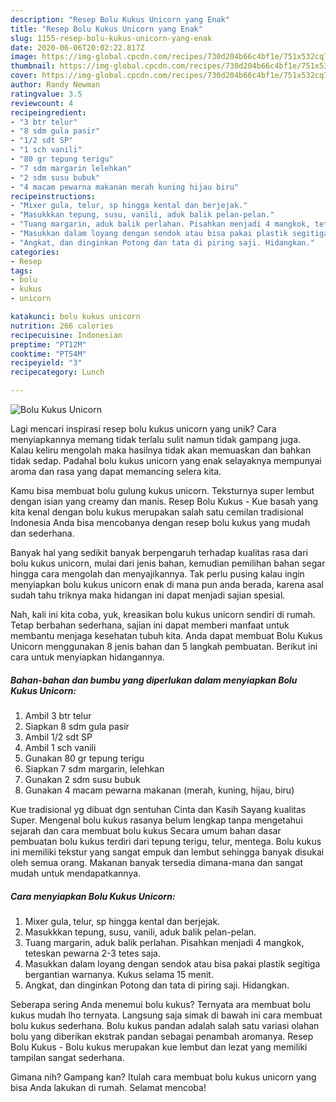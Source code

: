 ```yaml
---
description: "Resep Bolu Kukus Unicorn yang Enak"
title: "Resep Bolu Kukus Unicorn yang Enak"
slug: 1155-resep-bolu-kukus-unicorn-yang-enak
date: 2020-06-06T20:02:22.817Z
image: https://img-global.cpcdn.com/recipes/730d204b66c4bf1e/751x532cq70/bolu-kukus-unicorn-foto-resep-utama.jpg
thumbnail: https://img-global.cpcdn.com/recipes/730d204b66c4bf1e/751x532cq70/bolu-kukus-unicorn-foto-resep-utama.jpg
cover: https://img-global.cpcdn.com/recipes/730d204b66c4bf1e/751x532cq70/bolu-kukus-unicorn-foto-resep-utama.jpg
author: Randy Newman
ratingvalue: 3.5
reviewcount: 4
recipeingredient:
- "3 btr telur"
- "8 sdm gula pasir"
- "1/2 sdt SP"
- "1 sch vanili"
- "80 gr tepung terigu"
- "7 sdm margarin lelehkan"
- "2 sdm susu bubuk"
- "4 macam pewarna makanan merah kuning hijau biru"
recipeinstructions:
- "Mixer gula, telur, sp hingga kental dan berjejak."
- "Masukkkan tepung, susu, vanili, aduk balik pelan-pelan."
- "Tuang margarin, aduk balik perlahan. Pisahkan menjadi 4 mangkok, teteskan pewarna 2-3 tetes saja."
- "Masukkan dalam loyang dengan sendok atau bisa pakai plastik segitiga bergantian warnanya. Kukus selama 15 menit."
- "Angkat, dan dinginkan Potong dan tata di piring saji. Hidangkan."
categories:
- Resep
tags:
- bolu
- kukus
- unicorn

katakunci: bolu kukus unicorn 
nutrition: 266 calories
recipecuisine: Indonesian
preptime: "PT12M"
cooktime: "PT54M"
recipeyield: "3"
recipecategory: Lunch

---
```



![Bolu Kukus Unicorn](https://img-global.cpcdn.com/recipes/730d204b66c4bf1e/751x532cq70/bolu-kukus-unicorn-foto-resep-utama.jpg)

Lagi mencari inspirasi resep bolu kukus unicorn yang unik? Cara menyiapkannya memang tidak terlalu sulit namun tidak gampang juga. Kalau keliru mengolah maka hasilnya tidak akan memuaskan dan bahkan tidak sedap. Padahal bolu kukus unicorn yang enak selayaknya mempunyai aroma dan rasa yang dapat memancing selera kita.

Kamu bisa membuat bolu gulung kukus unicorn. Teksturnya super lembut dengan isian yang creamy dan manis. Resep Bolu Kukus - Kue basah yang kita kenal dengan bolu kukus merupakan salah satu cemilan tradisional Indonesia Anda bisa mencobanya dengan resep bolu kukus yang mudah dan sederhana.

Banyak hal yang sedikit banyak berpengaruh terhadap kualitas rasa dari bolu kukus unicorn, mulai dari jenis bahan, kemudian pemilihan bahan segar hingga cara mengolah dan menyajikannya. Tak perlu pusing kalau ingin menyiapkan bolu kukus unicorn enak di mana pun anda berada, karena asal sudah tahu triknya maka hidangan ini dapat menjadi sajian spesial.


Nah, kali ini kita coba, yuk, kreasikan bolu kukus unicorn sendiri di rumah. Tetap berbahan sederhana, sajian ini dapat memberi manfaat untuk membantu menjaga kesehatan tubuh kita. Anda dapat membuat Bolu Kukus Unicorn menggunakan 8 jenis bahan dan 5 langkah pembuatan. Berikut ini cara untuk menyiapkan hidangannya.

<!--inarticleads1-->

##### Bahan-bahan dan bumbu yang diperlukan dalam menyiapkan Bolu Kukus Unicorn:

1. Ambil 3 btr telur
1. Siapkan 8 sdm gula pasir
1. Ambil 1/2 sdt SP
1. Ambil 1 sch vanili
1. Gunakan 80 gr tepung terigu
1. Siapkan 7 sdm margarin, lelehkan
1. Gunakan 2 sdm susu bubuk
1. Gunakan 4 macam pewarna makanan (merah, kuning, hijau, biru)


Kue tradisional yg dibuat dgn sentuhan Cinta dan Kasih Sayang kualitas Super. Mengenal bolu kukus rasanya belum lengkap tanpa mengetahui sejarah dan cara membuat bolu kukus Secara umum bahan dasar pembuatan bolu kukus terdiri dari tepung terigu, telur, mentega. Bolu kukus ini memiliki tekstur yang sangat empuk dan lembut sehingga banyak disukai oleh semua orang. Makanan banyak tersedia dimana-mana dan sangat mudah untuk mendapatkannya. 

<!--inarticleads2-->

##### Cara menyiapkan Bolu Kukus Unicorn:

1. Mixer gula, telur, sp hingga kental dan berjejak.
1. Masukkkan tepung, susu, vanili, aduk balik pelan-pelan.
1. Tuang margarin, aduk balik perlahan. Pisahkan menjadi 4 mangkok, teteskan pewarna 2-3 tetes saja.
1. Masukkan dalam loyang dengan sendok atau bisa pakai plastik segitiga bergantian warnanya. Kukus selama 15 menit.
1. Angkat, dan dinginkan Potong dan tata di piring saji. Hidangkan.


Seberapa sering Anda menemui bolu kukus? Ternyata ara membuat bolu kukus mudah lho ternyata. Langsung saja simak di bawah ini cara membuat bolu kukus sederhana. Bolu kukus pandan adalah salah satu variasi olahan bolu yang diberikan ekstrak pandan sebagai penambah aromanya. Resep Bolu Kukus - Bolu kukus merupakan kue lembut dan lezat yang memiliki tampilan sangat sederhana. 

Gimana nih? Gampang kan? Itulah cara membuat bolu kukus unicorn yang bisa Anda lakukan di rumah. Selamat mencoba!
